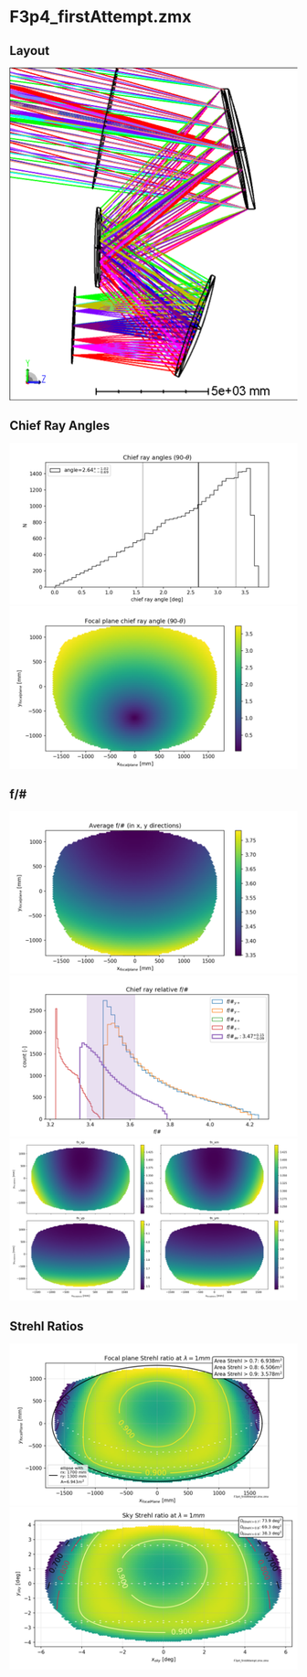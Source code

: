 # F3p4_firstAttempt.zmx
## Layout
![](layout/3DLayout.png)
## Chief Ray Angles
![](chief_ray/chief_ray_angles_hist.png)
![](chief_ray/chief_ray_angles_map.png)
## f/#
![](fNumbers/fnumber_av.png)
![](fNumbers/fnumber_hists.png)
![](fNumbers/fnumber_xy_direction_maps.png)
## Strehl Ratios
![](strehls/focal_plane_strehls.png)
![](strehls/sky_strehls.png)
